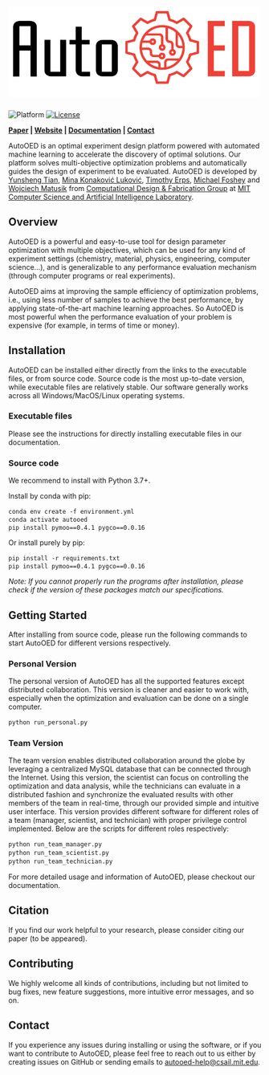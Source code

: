 # <img width="500" height="180" src="docs/source/_static/logo.png">

![Platform](https://img.shields.io/badge/platform-windows|macos|linux-lightgrey) [![License](https://img.shields.io/badge/license-MIT-green.svg)](LICENSE) 

**[Paper]() | [Website]() | [Documentation]() | [Contact](mailto:autooed-help@csail.mit.edu)**

AutoOED is an optimal experiment design platform powered with automated machine learning to accelerate the discovery of optimal solutions. Our platform solves multi-objective optimization problems and automatically guides the design of experiment to be evaluated. AutoOED is developed by [Yunsheng Tian](https://www.yunshengtian.com/), [Mina Konaković Luković](http://people.csail.mit.edu/mina/), [Timothy Erps](https://www.linkedin.com/in/timothy-erps-15622a49/), [Michael Foshey](https://www.linkedin.com/in/michael-foshey/) and [Wojciech Matusik](https://cdfg.mit.edu/wojciech) from [Computational Design & Fabrication Group](https://cdfg.mit.edu/) at [MIT Computer Science and Artificial Intelligence Laboratory](https://www.csail.mit.edu/).

## Overview

AutoOED is a powerful and easy-to-use tool for design parameter optimization with multiple objectives, which can be used for any kind of experiment settings (chemistry, material, physics, engineering, computer science…), and is generalizable to any performance evaluation mechanism (through computer programs or real experiments).

AutoOED aims at improving the sample efficiency of optimization problems, i.e., using less number of samples to achieve the best performance, by applying state-of-the-art machine learning approaches. So AutoOED is most powerful when the performance evaluation of your problem is expensive (for example, in terms of time or money).

## Installation

AutoOED can be installed either directly from the links to the executable files, or from source code. Source code is the most up-to-date version, while executable files are relatively stable. Our software generally works across all Windows/MacOS/Linux operating systems.

### Executable files

Please see the instructions for directly installing executable files in our documentation.

### Source code

We recommend to install with Python 3.7+.

Install by conda with pip:

```
conda env create -f environment.yml
conda activate autooed
pip install pymoo==0.4.1 pygco==0.0.16
```

Or install purely by pip:

```
pip install -r requirements.txt
pip install pymoo==0.4.1 pygco==0.0.16
```

*Note: If you cannot properly run the programs after installation, please check if the version of these packages match our specifications.*

## Getting Started

After installing from source code, please run the following commands to start AutoOED for different versions respectively.

### Personal Version

The personal version of AutoOED has all the supported features except distributed collaboration. This version is cleaner and easier to work with, especially when the optimization and evaluation can be done on a single computer.

```bash
python run_personal.py
```

### Team Version

The team version enables distributed collaboration around the globe by leveraging a centralized MySQL database that can be connected through the Internet. Using this version, the scientist can focus on controlling the optimization and data analysis, while the technicians can evaluate in a distributed fashion and synchronize the evaluated results with other members of the team in real-time, through our provided simple and intuitive user interface. This version provides different software for different roles of a team (manager, scientist, and technician) with proper privilege control implemented. Below are the scripts for different roles respectively:

```bash
python run_team_manager.py
python run_team_scientist.py
python run_team_technician.py
```

For more detailed usage and information of AutoOED, please checkout our documentation.

## Citation

If you find our work helpful to your research, please consider citing our paper (to be appeared).

## Contributing

We highly welcome all kinds of contributions, including but not limited to bug fixes, new feature suggestions, more intuitive error messages, and so on.

## Contact

If you experience any issues during installing or using the software, or if you want to contribute to AutoOED, please feel free to reach out to us either by creating issues on GitHub or sending emails to autooed-help@csail.mit.edu.
